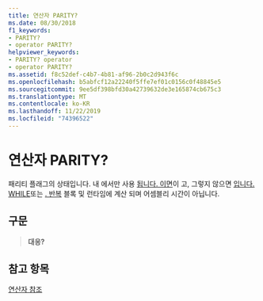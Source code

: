 ```yaml
---
title: 연산자 PARITY?
ms.date: 08/30/2018
f1_keywords:
- PARITY?
- operator PARITY?
helpviewer_keywords:
- PARITY? operator
- operator PARITY?
ms.assetid: f8c52def-c4b7-4b81-af96-2b0c2d943f6c
ms.openlocfilehash: b5abfcf12a22240f5ffe7ef01c0156c0f48845e5
ms.sourcegitcommit: 9ee5df398bfd30a42739632de3e165874cb675c3
ms.translationtype: MT
ms.contentlocale: ko-KR
ms.lasthandoff: 11/22/2019
ms.locfileid: "74396522"
---
```

# <a name="operator-parity"></a>연산자 PARITY?

패리티 플래그의 상태입니다. 내 에서만 사용 [됩니다. 이면](../../assembler/masm/dot-if.md)이 고, 그렇지 않으면 [입니다. WHILE](../../assembler/masm/dot-while.md)또는 [. 반복](../../assembler/masm/dot-repeat.md) 블록 및 런타임에 계산 되며 어셈블리 시간이 아닙니다.

## <a name="syntax"></a>구문

> **대응?**

## <a name="see-also"></a>참고 항목

[연산자 참조](operators-reference.md)
